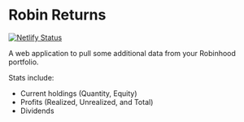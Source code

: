 # Robin Returns

[![Netlify Status](https://api.netlify.com/api/v1/badges/7edd8171-2c22-49ff-9dd8-27c3ac4d8dde/deploy-status)](https://app.netlify.com/sites/robinreturns/deploys)

A web application to pull some additional data from your Robinhood portfolio.

Stats include: 
* Current holdings (Quantity, Equity)
* Profits (Realized, Unrealized, and Total)
* Dividends 
